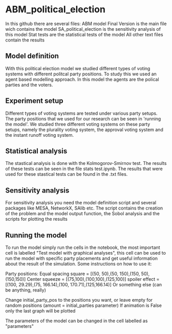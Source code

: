 # ABM_political_election
In this github there are several files:
ABM model Final Version is the main file wich contains the model
SA_political_election is the sensitivity analysis of this model
Stat tests are the statistical tests of the model
All other text files contain the results

## Model definition
With this political election model we studied different types of voting systems with different politcal party positions. To study this we used an agent based modelling approach. In this model the agents are the polical parties and the voters.

## Experiment setup
Different types of voting systems are tested under various party setups. The party positions that we used for our research can be seen in 'running the model'. We studied three different voting systems on these party setups, namely the plurality voting system, the approval voting system and the instant runoff voting system.

## Statistical analysis
The stastical analysis is done with the Kolmogorov-Smirnov test. The results of these tests can be seen in the file stats test.ipynb. The results that were used for these stastical tests can be found in the .txt files.

## Sensitivity analysis

For sensitivity analysis you need the model definition script and several packages like MESA, NetworkX, SAlib etc. The script contains the creation of the problem and the model output function, the Sobol analysis and the scripts for plotting the results

## Running the model
To run the model simply run the cells in the notebook, the most important cell is labelled "Test model with graphical analyses", this cell can be used to run the model with specific party placements and get useful information about the result of the simulation. Some instructions on how to use it:

Party positions:
Equal spacing square = [(50, 50),(50, 150),(150, 50),(150,150)]
Center squeeze = [(75,100),(100,100),(125,100)]
spoiler effect = [(100, 29.29),(75, 166.14),(100, 170.71),(125,166.14)]
Or something else (can be anything, really)

Change initial_party_pos to the positions you want, or leave empty for random positions (amount = initial_parties parameter)
If animation is False only the last graph will be plotted

The parameters of the model can be changed in the cell labelled as "parameters"
